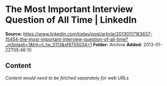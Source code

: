 # The Most Important Interview Question of All Time | LinkedIn

**Source:** https://www.linkedin.com/today/post/article/20130117183637-15454-the-most-important-interview-question-of-all-time?_mSplash=1&trk=li_tw_0113&sf8755034=1
**Folder:** Archive
**Added:** 2013-01-22T05:46:10




## Content
*Content would need to be fetched separately for web URLs*
